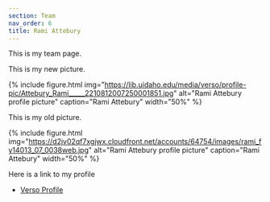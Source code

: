 ```yaml
---
section: Team
nav_order: 6
title: Rami Attebury
---
```


This is my team page. 

This is my new picture.

{% include figure.html img="https://lib.uidaho.edu/media/verso/profile-pic/Attebury_Rami_____2210812007250001851.jpg" alt="Rami Attebury profile picture" caption="Rami Attebury" width="50%" %}

This is my old picture.

{% include figure.html img="https://d2jv02qf7xgjwx.cloudfront.net/accounts/64754/images/rami_fy14013_07_0038web.jpg" alt="Rami Attebury profile picture" caption="Rami Attebury" width="50%" %}

Here is a link to my profile

- [Verso Profile](https://verso.uidaho.edu/esploro/search/researchers?query=attebury&page=1&scope=all&institution=01ALLIANCE_UID)
